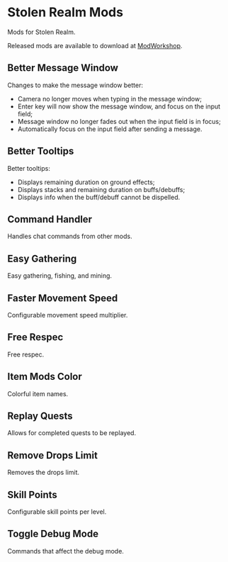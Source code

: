 # Stolen Realm Mods

Mods for Stolen Realm.

Released mods are available to download at [ModWorkshop](https://modworkshop.net/user/124854).

## Better Message Window

Changes to make the message window better:

* Camera no longer moves when typing in the message window;
* Enter key will now show the message window, and focus on the input field;
* Message window no longer fades out when the input field is in focus;
* Automatically focus on the input field after sending a message.

## Better Tooltips

Better tooltips:

* Displays remaining duration on ground effects;
* Displays stacks and remaining duration on buffs/debuffs;
* Displays info when the buff/debuff cannot be dispelled.

## Command Handler

Handles chat commands from other mods.

## Easy Gathering

Easy gathering, fishing, and mining.

## Faster Movement Speed

Configurable movement speed multiplier.

## Free Respec

Free respec.

## Item Mods Color

Colorful item names.

## Replay Quests

Allows for completed quests to be replayed.

## Remove Drops Limit

Removes the drops limit.

## Skill Points

Configurable skill points per level.

## Toggle Debug Mode

Commands that affect the debug mode.

